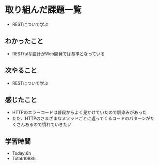 # 取り組んだ課題一覧
- RESTについて学ぶ
## わかったこと
- RESTfulな設計がWeb開発では基準となっている
## 次やること
- RESTについて学ぶ
## 感じたこと
- HTTPのエラーコードは普段からよく見かけていたので馴染みがあった
- ただ、HTTPのさまざまなメソッドごとに返ってくるコードのパターンがたくさんあるので慣れていきたい
## 学習時間
- Today:6h
- Total:1088h
